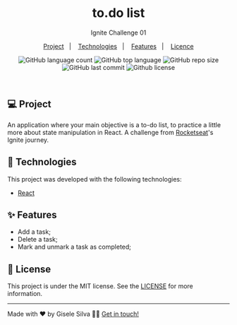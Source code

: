 <h1 align="center">
  to.do list
</h1>

<p align="center">Ignite Challenge 01</p>

<p align="center">
  <a href="#-project">Project</a>&nbsp;&nbsp;&nbsp;|&nbsp;&nbsp;&nbsp;
  <a href="#-technologies">Technologies</a>&nbsp;&nbsp;&nbsp;|&nbsp;&nbsp;&nbsp;
  <a href="#-features">Features</a>&nbsp;&nbsp;&nbsp;|&nbsp;&nbsp;&nbsp;
  <a href="#-licence">Licence</a>
</p>

<p align="center">
  <img alt="GitHub language count" src="https://img.shields.io/github/languages/count/gisabernardess/todo-list">
  
  <img alt="GitHub top language" src="https://img.shields.io/github/languages/top/gisabernardess/todo-list">
  
  <img alt="GitHub repo size" src="https://img.shields.io/github/repo-size/gisabernardess/todo-list">
  
  <img alt="GitHub last commit" src="https://img.shields.io/github/last-commit/gisabernardess/todo-list">
  
  <img alt="Github license" src="https://img.shields.io/github/license/gisabernardess/todo-list">
</p>

<br>

## 💻 Project

An application where your main objective is a to-do list, to practice a little more about state manipulation in React. A challenge from [Rocketseat](https://rocketseat.com.br/)'s Ignite journey. 

## 🚀 Technologies

This project was developed with the following technologies:

- [React](https://reactjs.org)

## ✨ Features

- Add a task;
- Delete a task;
- Mark and unmark a task as completed;

## 📄 License

This project is under the MIT license. See the [LICENSE](LICENSE.md) for more information.

---

Made with ♥ by Gisele Silva 👋🏻 [Get in touch!](https://www.linkedin.com/in/gisabernardess/)
